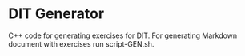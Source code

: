 # DIT Generator

C++ code for generating exercises for DIT. For generating Markdown document with exercises run script-GEN.sh. 
